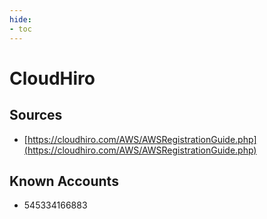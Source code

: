 ```yaml
---
hide:
- toc
---
```


# CloudHiro

## Sources

*   [https://cloudhiro.com/AWS/AWSRegistrationGuide.php](https://cloudhiro.com/AWS/AWSRegistrationGuide.php)

## Known Accounts

*   545334166883